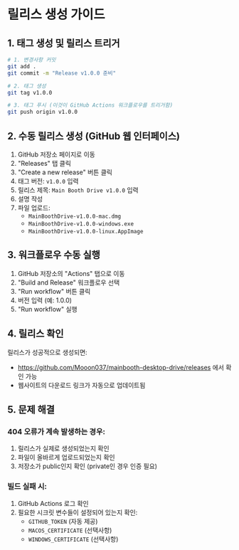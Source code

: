# 릴리스 생성 가이드

## 1. 태그 생성 및 릴리스 트리거

```bash
# 1. 변경사항 커밋
git add .
git commit -m "Release v1.0.0 준비"

# 2. 태그 생성
git tag v1.0.0

# 3. 태그 푸시 (이것이 GitHub Actions 워크플로우를 트리거함)
git push origin v1.0.0
```

## 2. 수동 릴리스 생성 (GitHub 웹 인터페이스)

1. GitHub 저장소 페이지로 이동
2. "Releases" 탭 클릭
3. "Create a new release" 버튼 클릭
4. 태그 버전: `v1.0.0` 입력
5. 릴리스 제목: `Main Booth Drive v1.0.0` 입력
6. 설명 작성
7. 파일 업로드:
   - `MainBoothDrive-v1.0.0-mac.dmg`
   - `MainBoothDrive-v1.0.0-windows.exe`
   - `MainBoothDrive-v1.0.0-linux.AppImage`

## 3. 워크플로우 수동 실행

1. GitHub 저장소의 "Actions" 탭으로 이동
2. "Build and Release" 워크플로우 선택
3. "Run workflow" 버튼 클릭
4. 버전 입력 (예: 1.0.0)
5. "Run workflow" 실행

## 4. 릴리스 확인

릴리스가 성공적으로 생성되면:
- https://github.com/Mooon037/mainbooth-desktop-drive/releases 에서 확인 가능
- 웹사이트의 다운로드 링크가 자동으로 업데이트됨

## 5. 문제 해결

### 404 오류가 계속 발생하는 경우:
1. 릴리스가 실제로 생성되었는지 확인
2. 파일이 올바르게 업로드되었는지 확인
3. 저장소가 public인지 확인 (private인 경우 인증 필요)

### 빌드 실패 시:
1. GitHub Actions 로그 확인
2. 필요한 시크릿 변수들이 설정되어 있는지 확인:
   - `GITHUB_TOKEN` (자동 제공)
   - `MACOS_CERTIFICATE` (선택사항)
   - `WINDOWS_CERTIFICATE` (선택사항)
